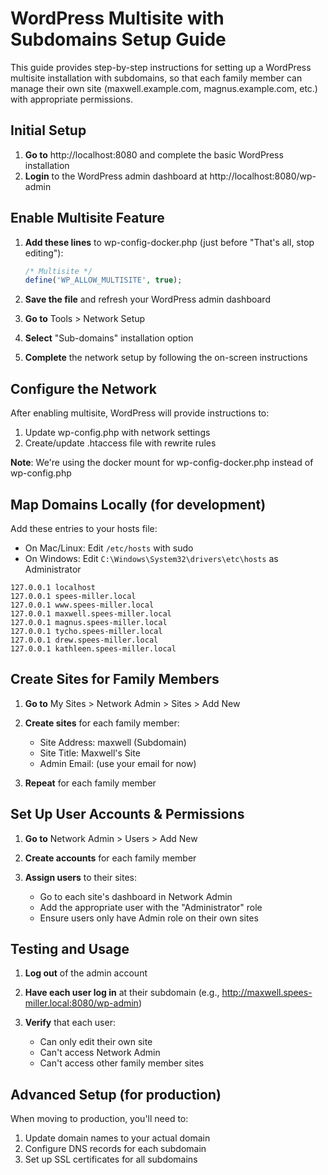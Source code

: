# WordPress Multisite with Subdomains Setup Guide

This guide provides step-by-step instructions for setting up a WordPress multisite installation with subdomains, so that each family member can manage their own site (maxwell.example.com, magnus.example.com, etc.) with appropriate permissions.

## Initial Setup

1. **Go to** http://localhost:8080 and complete the basic WordPress installation
2. **Login** to the WordPress admin dashboard at http://localhost:8080/wp-admin

## Enable Multisite Feature

1. **Add these lines** to wp-config-docker.php (just before "That's all, stop editing"):
   ```php
   /* Multisite */
   define('WP_ALLOW_MULTISITE', true);
   ```

2. **Save the file** and refresh your WordPress admin dashboard

3. **Go to** Tools > Network Setup

4. **Select** "Sub-domains" installation option 

5. **Complete** the network setup by following the on-screen instructions

## Configure the Network

After enabling multisite, WordPress will provide instructions to:
1. Update wp-config.php with network settings
2. Create/update .htaccess file with rewrite rules

**Note**: We're using the docker mount for wp-config-docker.php instead of wp-config.php

## Map Domains Locally (for development)

Add these entries to your hosts file:
- On Mac/Linux: Edit `/etc/hosts` with sudo
- On Windows: Edit `C:\Windows\System32\drivers\etc\hosts` as Administrator

```
127.0.0.1 localhost
127.0.0.1 spees-miller.local
127.0.0.1 www.spees-miller.local
127.0.0.1 maxwell.spees-miller.local
127.0.0.1 magnus.spees-miller.local
127.0.0.1 tycho.spees-miller.local
127.0.0.1 drew.spees-miller.local
127.0.0.1 kathleen.spees-miller.local
```

## Create Sites for Family Members

1. **Go to** My Sites > Network Admin > Sites > Add New

2. **Create sites** for each family member:
   - Site Address: maxwell (Subdomain)
   - Site Title: Maxwell's Site 
   - Admin Email: (use your email for now)

3. **Repeat** for each family member

## Set Up User Accounts & Permissions

1. **Go to** Network Admin > Users > Add New

2. **Create accounts** for each family member

3. **Assign users** to their sites:
   - Go to each site's dashboard in Network Admin
   - Add the appropriate user with the "Administrator" role
   - Ensure users only have Admin role on their own sites

## Testing and Usage

1. **Log out** of the admin account

2. **Have each user log in** at their subdomain (e.g., http://maxwell.spees-miller.local:8080/wp-admin)

3. **Verify** that each user:
   - Can only edit their own site
   - Can't access Network Admin
   - Can't access other family member sites

## Advanced Setup (for production)

When moving to production, you'll need to:
1. Update domain names to your actual domain
2. Configure DNS records for each subdomain 
3. Set up SSL certificates for all subdomains